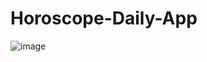 ﻿# Horoscope-Daily-App
 
![image](https://user-images.githubusercontent.com/61588522/205514267-8a2b3898-63a7-4daa-ba30-8447ca3769c1.png)
